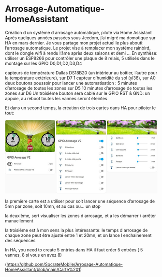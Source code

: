 # Arrosage-Automatique-HomeAssistant
Création d un système d arrosage automatique, piloté via Home Assistant
Après quelques années passées sous Jeedom, j’ai migré ma domotique sur HA en mars dernier.
Je vous partage mon projet actuel le plus abouti: l’arrosage automatique.
Le projet vise à remplacer mon système rainbird, dont le dongle wifi à rendu l’âme après deux saisons et demi …
En synthèse: utiliser un ESP8266 pour contrôler une plaque de 8 relais, 5 utilisés dans le montage sur les GPIO D0,D1,D2,D3,D4

capteurs de température Dallas DS18B20 (un intérieur au boîtier, l’autre pour la température extérieure), sur D7
1 capteur d’humidité du sol (yl38), sur A0
deux boutons poussoir pour lancer une automatisation :
5 minutes d’arrosage de toutes les zones sur D5
10 minutes d’arrosage de toutes les zones sur D6
Un troisième bouton sera cablé sur le GPIO RST & GND: un appuie, au reboot toutes les vannes seront éteintes

Et dans un second temps, la création de trois cartes dans HA pour piloter le tout:

![alt text](https://github.com/SocrateMobile/Arrosage-Automatique-HomeAssistant/blob/main/3cartes.jpeg)

la première carte est a utiliser pour soit lancer une séquence d’arrosage de 5mn par zone, soit 10mn, et au cas ou… un stop

la deuxième, sert visualiser les zones d arrosage, et a les démarrer / arrêter manuellement

la troisième est à mon sens la plus intéressante: le temps d arrosage de chaque zone peut être ajusté entre 1 et 20mn, et on lance l enchainement des séquences

In HA, you need to create 5 entries
dans HA il faut créer 5 entrées ( 5 vannes, 8 si vous en avez 8)

(https://github.com/SocrateMobile/Arrosage-Automatique-HomeAssistant/blob/main/Carte%201)
